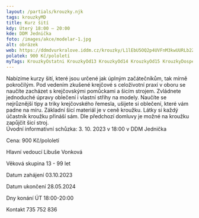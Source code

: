 ```yaml
---
layout: /partials/krouzky.njk
tags: krouzkyMD
title: Kurz šití
kdy: Úterý 18:00 – 20:00
kde: DDM Jednička
foto: /images/akce/modelar-1.jpg
alt: obrázek
web: https://ddmdvurkralove.iddm.cz/krouzky/L1lEbU5OQ2p4UVFnM3kwUURLb2ZsSG5FWkdoU3pXOFFDWHVnOFRNSmUzVT0=
polatek: 900 Kč/pololetí
myTags: KrouzkyOstatni KrouzkyOd13 KrouzkyOd14 KrouzkyOd15 KrouzkyDospeli
---
```

Nabízíme kurzy šití, které jsou určené jak úplným začátečníkům, tak mírně pokročilým. Pod vedením zkušené krejčové s celoživotní praxí v oboru se naučíte zacházet s krejčovskými pomůckami a šicím strojem. Zvládnete jednoduché úpravy oblečení i vlastní střihy na modely. Naučíte se nejrůznější tipy a triky krejčovského řemesla, ušijete si oblečení, které vám padne na míru. Základní šicí materiál je v ceně kroužku. Látky si každý účastník kroužku přináší sám. Dle předchozí domluvy je možné na kroužku zapůjčit šicí stroj.\
Úvodní informativní schůzka: 3. 10. 2023 v 18:00 v DDM Jednička

Cena: 900 Kč/pololetí

Hlavní vedoucí Libuše Vonková

Věková skupina 13 - 99 let

Datum zahájení 03.10.2023

Datum ukončení 28.05.2024

Dny konání ÚT 18:00-20:00

Kontakt 735 752 836
